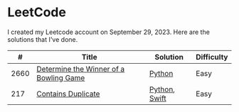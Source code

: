 # LeetCode

I created my Leetcode account on September 29, 2023. Here are the solutions that I've done.

\# | Title | Solution | Difficulty
--|--|--|--
2660 | [Determine the Winner of a Bowling Game](https://leetcode.com/problems/determine-the-winner-of-a-bowling-game/description/) | [Python](https://github.com/GVLocke/leetcode/blob/main/solutions/python/2660%20Determine%20Winner%20of%20Bowling%20Game.py) | Easy
217 | [Contains Duplicate](https://leetcode.com/problems/contains-duplicate/description/) | [Python](https://github.com/GVLocke/leetcode/blob/main/solutions/python/217%20Contains%20Duplicate.py), [Swift](https://github.com/GVLocke/leetcode/blob/main/solutions/swift/217%20Contains%20Duplicate.swift) | Easy

